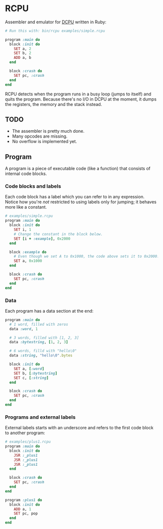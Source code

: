 RCPU
====

Assembler and emulator for [DCPU](http://0x10c.com/doc/dcpu-16.txt) written in Ruby:

```ruby
# Run this with: bin/rcpu examples/simple.rcpu

program :main do
  block :init do
    SET a, 2
    SET b, 2
    ADD a, b
  end

  block :crash do
    SET pc, :crash
  end
end
```

RCPU detects when the program runs in a busy loop (jumps to itself) and
quits the program. Because there's no I/O in DCPU at the moment, it
dumps the registers, the memory and the stack instead.

## TODO

* The assembler is pretty much done.
* Many opcodes are missing.
* No overflow is implemented yet.

## Program

A program is a piece of executable code (like a function) that consists
of internal code blocks.

### Code blocks and labels

Each code block has a label which you can refer to in any expression.
Notice how you're *not* restricted to using labels only for jumping; it
behaves more like a constant.

```ruby
# examples/simple.rcpu
program :main do
  block :init do
    SET i, 1
    # Change the constant in the block below.
    SET [i + :example], 0x2000
  end

  block :example do
    # Even though we set A to 0x1000, the code above sets it to 0x2000.
    SET a, 0x1000
  end

  block :crash do
    SET pc, :crash
  end
end
```

### Data

Each program has a data section at the end:

```ruby
program :main do
  # 1 word, filled with zeros
  data :word, 1

  # 3 words, filled with [1, 2, 3]
  data :bytestring, [1, 2, 3]

  # 6 words, filld with "hello\0"
  data :string, "hello\0".bytes

  block :init do
    SET a, [:word]
    SET b, [:bytestring]
    SET c, [:string]
  end

  block :crash do
    SET pc, :crash
  end
end

```

### Programs and external labels

External labels starts with an underscore and refers to the first code
block to another program:

```ruby
# examples/plus1.rcpu
program :main do
  block :init do
    JSR :_plus1
    JSR :_plus1
    JSR :_plus1
  end

  block :crash do
    SET pc, :crash
  end
end

program :plus1 do
  block :init do
    ADD a, 1
    SET pc, pop
  end
end

```


